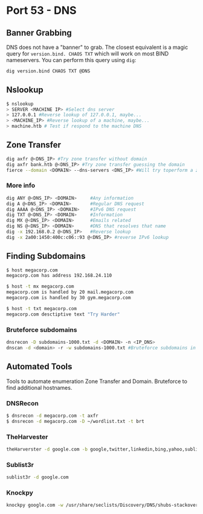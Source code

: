 # Port 53 - DNS

## **Banner Grabbing**

DNS does not have a "banner" to grab. The closest equivalent is a magic query for `version.bind. CHAOS TXT` which will work on most BIND nameservers.
You can perform this query using `dig`:

```bash
dig version.bind CHAOS TXT @DNS
```

## Nslookup

```bash
$ nslookup
> SERVER <MACHINE IP> #Select dns server
> 127.0.0.1 #Reverse lookup of 127.0.0.1, maybe...
> <MACHINE_IP> #Reverse lookup of a machine, maybe...
> machine.htb # Test if respond to the machine DNS
```

## Zone Transfer

```bash
dig axfr @<DNS_IP> #Try zone transfer without domain
dig axfr bank.htb @<DNS_IP> #Try zone transfer guessing the domain
fierce --domain <DOMAIN> --dns-servers <DNS_IP> #Will try toperform a zone transfer against every authoritative name server and if this doesn'twork, will launch a dictionary attack
```

### More info

```bash
dig ANY @<DNS_IP> <DOMAIN>     #Any information
dig A @<DNS_IP> <DOMAIN>       #Regular DNS request
dig AAAA @<DNS_IP> <DOMAIN>    #IPv6 DNS request
dig TXT @<DNS_IP> <DOMAIN>     #Information
dig MX @<DNS_IP> <DOMAIN>      #Emails related
dig NS @<DNS_IP> <DOMAIN>      #DNS that resolves that name
dig -x 192.168.0.2 @<DNS_IP>   #Reverse lookup
dig -x 2a00:1450:400c:c06::93 @<DNS_IP> #reverse IPv6 lookup
```

## Finding Subdomains

```bash
$ host megacorp.com
megacorp.com has address 192.168.24.110

$ host -t mx megacorp.com
megacorp.com is handled by 20 mail.megacorp.com
megacorp.com is handled by 30 gym.megacorp.com

$ host -t txt megacorp.com
megacorp.com desctiptive text "Try Harder"
```

### Bruteforce subdomains

```bash
dnsrecon -D subdomains-1000.txt -d <DOMAIN> -n <IP_DNS>
dnscan -d <domain> -r -w subdomains-1000.txt #Bruteforce subdomains in recursive way, https://github.com/rbsec/dnscan
```

## Automated Tools

Tools to automate enumeration Zone Transfer and Domain. Bruteforce to find additional hostnames.

### DNSRecon

```bash
$ dnsrecon -d megacorp.com -t axfr
$ dnsrecon -d megacorp.com -D ~/wordlist.txt -t brt
```

### TheHarvester

```bash
theHarverster -d google.com -b google,twitter,linkedin,bing,yahoo,sublist3r
```

### Sublist3r

```bash
sublist3r -d google.com
```

### Knockpy

```bash
knockpy google.com -w /usr/share/seclists/Discovery/DNS/shubs-stackoverflow.txt
```
